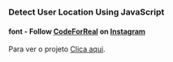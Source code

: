 <!-- decricao -->

### Detect User Location Using JavaScript

<!-- fonte -->
#### font - Follow [CodeForReal](https://www.instagram.com/codeforreal/) on [Instagram](https://www.instagram.com/codeforreal/)

 Para ver o projeto [Clica aqui](https://www.twitter.com/codewithsadee).
